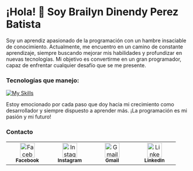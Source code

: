 # ¡Hola! 👋 Soy Brailyn Dinendy Perez Batista

Soy un aprendiz apasionado de la programación con un hambre insaciable de conocimiento. Actualmente, me encuentro en un camino de constante aprendizaje, siempre buscando mejorar mis habilidades y profundizar en nuevas tecnologías. Mi objetivo es convertirme en un gran programador, capaz de enfrentar cualquier desafío que se me presente.

### Tecnologías que manejo:

[![My Skills](https://skillicons.dev/icons?i=cs,dotnet,git,github,java,html,css&theme=light)](https://skillicons.dev)

Estoy emocionado por cada paso que doy hacia mi crecimiento como desarrollador y siempre dispuesto a aprender más. ¡La programación es mi pasión y mi futuro!

### Contacto

<table style="border-collapse: collapse; border: none;">
  <tr>
    <td align="center" width="100" style="border: none;">
      <a href="https://www.facebook.com/your_profile" target="_blank">
        <img src="https://img.icons8.com/ios-filled/50/000000/facebook-new.png" title="Facebook" alt="Facebook" width="40" height="40"/>
      </a><br><sub><b>Facebook</b></sub>
    </td>
    <td align="center" width="100" style="border: none;">
      <a href="https://www.instagram.com/your_profile" target="_blank">
        <img src="https://img.icons8.com/ios-filled/50/000000/instagram-new.png" title="Instagram" alt="Instagram" width="40" height="40"/>
      </a><br><sub><b>Instagram</b></sub>
    </td>
    <td align="center" width="100" style="border: none;">
      <a href="mailto:your_email@gmail.com" target="_blank">
        <img src="https://img.icons8.com/ios-filled/50/000000/gmail.png" title="Gmail" alt="Gmail" width="40" height="40"/>
      </a><br><sub><b>Gmail</b></sub>
    </td>
    <td align="center" width="100" style="border: none;">
      <a href="https://www.linkedin.com/in/your_profile" target="_blank">
        <img src="https://img.icons8.com/ios-filled/50/000000/linkedin.png" title="LinkedIn" alt="LinkedIn" width="40" height="40"/>
      </a><br><sub><b>LinkedIn</b></sub>
    </td>
  </tr>
</table>
